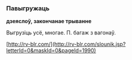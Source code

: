 ### Павыгружаць
**дзеяслоў, закончанае трыванне**

Выгрузіць усё, многае. П. багаж з вагонаў.

<a rel="author">[http://rv-blr.com/](http://rv-blr.com/slounik.jsp?letterId=0&maskId=0&pageId=1990)</a>
